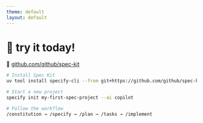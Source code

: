 ```yaml
---
theme: default
layout: default
---
```


# 🚀 try it today!

🔗 [github.com/github/spec-kit](https://github.com/github/spec-kit)

```bash
# Install Spec Kit
uv tool install specify-cli --from git+https://github.com/github/spec-kit.git

# Start a new project
specify init my-first-spec-project --ai copilot

# Follow the workflow
/constitution → /specify → /plan → /tasks → /implement
```

